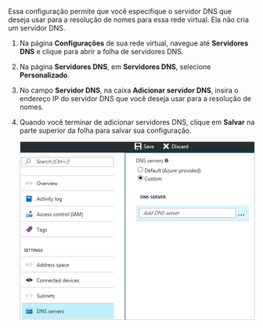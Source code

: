 Essa configuração permite que você especifique o servidor DNS que deseja usar para a resolução de nomes para essa rede virtual. Ela não cria um servidor DNS.

1. Na página **Configurações** de sua rede virtual, navegue até **Servidores DNS** e clique para abrir a folha de servidores DNS.
2. Na página **Servidores DNS**, em **Servidores DNS**, selecione **Personalizado**.
3. No campo **Servidor DNS**, na caixa **Adicionar servidor DNS**, insira o endereço IP do servidor DNS que você deseja usar para a resolução de nomes.
4. Quando você terminar de adicionar servidores DNS, clique em **Salvar** na parte superior da folha para salvar sua configuração.
   
    ![DNS Personalizado](./media/vpn-gateway-add-dns-rm-portal/add_dns.png)



<!--HONumber=Nov16_HO2-->


